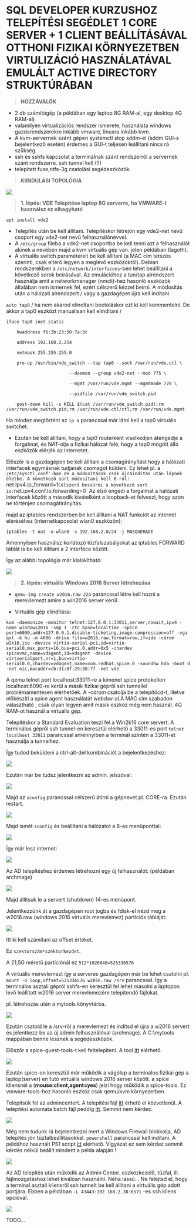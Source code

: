 # SQL DEVELOPER KURZUSHOZ TELEPÍTÉSI SEGÉDLET 1 CORE SERVER + 1 CLIENT BEÁLLÍTÁSÁVAL OTTHONI FIZIKAI KÖRNYEZETBEN VIRTULIZÁCIÓ HASZNÁLATÁVAL EMULÁLT ACTIVE DIRECTORY STRUKTÚRÁBAN

> **HOZZÁVALÓK**

 * 2 db számítógép (a példában egy laptop 8G RAM-al, egy desktop 4G RAM-al)
 * valamilyen virtualizációs rendszer ismerete, használata windows gazdarendszerekre inkább vmware, linuxra inkább kvm.
 * A kvm-servernek szánt gépen systemctl stop sddm-el (sddm GUI-s bejelentkező esetén) érdemes a GUI-t teljesen leállítani nincs rá szükség.
 * ssh és sshfs kapcsolat a terminálnak szánt rendszerről a servernek szánt rendszerre. ssh tunnel kell (!!)
 * telepített fuse,ntfs-3g csatolási segédeszközök

> **KIINDULÁSI TOPOLÓGIA**

![](img/home1.png)

> **1. lépés: VDE Telepítése laptop 8G serverre, ha VMWARE-t használsz ez elhagyható**

`apt install vde2`

 * Telepítés után be kell állítani. Telepítéskor létrejön egy vde2-net nevű csoport egy vde2-net nevű felhasználónévvel. 
 * A `/etc/group` fileba a vde2-net csoportba be kell tenni azt a felhasználót akinek a nevében majd a kvm virtuális gép van. jelen példában (lagoth).
 * A virtuális switch paramétereit be kell állítani (a MAC cím tetszés szerinti, csak eltérő legyen a meglevő eszközöktől). Debian rendszerekben a `/etc/network/interfacees`-ben lehet beállítani a következő sorok beírásával. Az emulációhoz a tun/tap alrendszert használja amit a networkmanager (nmcli)-hez hasonló eszközök általában nem ismernek fel, ezért célszerű kézzel beírni. A módosítás után a hálózati alrendszert / vagy a gazdagépet újra kell indítani. 

`auto tap0` / ha nem akarod elindítani bootoláskor ezt ki kell kommentelni. De akkor a tap0 eszközt manuálisan kell elindítani /

`iface tap0 inet static`

`    hwaddress f6:2b:23:50:7a:3c`

`    address 192.168.2.254`

`    netmask 255.255.255.0`

`    pre-up /usr/bin/vde_switch --tap tap0 --sock /var/run/vde.ctl \`

`                        --daemon --group vde2-net --mod 775 \`

`                        --mgmt /var/run/vde.mgmt --mgmtmode 770 \`

`                        --pidfile /var/run/vde_switch.pid`

`    post-down kill -s KILL $(cat /var/run/vde_switch.pid);rm /var/run/vde_switch.pid;rm /var/run/vde.ctl/ctl;rm /var/run/vde.mgmt`

Ha mindez megtörtént az `ip a` parancssal már látni kell a tap0 virtuális switchet.

 * Ezután be kell állítani, hogy a tap0 routerként viselkedjen átengedje a forgalmat, és NAT-olja a fizikai hálózat felé, hogy a tap0 mögött álló eszközök elérjék az internetet.

Előszőr is a gazdagépen be kell állítani a csomagirányítást hogy a hálózati interfacek egymásnak tudjanak csomagot küldeni. Ez lehet pl. a `/etc/sysctl.conf'-ban de a módosítások csak újraindítás után lépnek életbe. A következő sort módosítani kell 0-ról:
`net.ipv4.ip_forward=1`
Célszerű beszúrni a következő sort is:
`net.ipv4.conf.lo.forwarding=0`
Az első engedi a forgalmat a hálózati interfacek között a második kivételként a loopback-et felveszi, hogy azon ne történjen csomagátirányítás.

majd az iptables rendszerben be kell állítani a NAT funkciót az internet eléréséhez (internetkapcsolat wlan0 eszközön):

`iptables -t nat -o wlan0 -s 192.168.2.0/24 -j MASQUERADE`

Amennyiben használsz korlátozó tűzfalszabályokat az iptables FORWARD táblát is be kell állítani a 2 interféce között.

Így az alábbi topológia már kialakítható:

![](img/sql2.png)


> **2. lépés: virtuális Windows 2016 Server létrehozása**

 * `qemu-img create w2016.raw 22G` parancssal létre kell hozni a merevlemezt amire a win2016 server kerül.

 * Virtuális gép elindítása:

`kvm -daemonize -monitor telnet:127.0.0.1:33011,server,nowait,ipv4 -name windows2016 -smp 1 -rtc base=localtime -spice port=6090,addr=127.0.0.1,disable-ticketing,image-compression=off -vga qxl -k hu -m 4096 -drive file=w2016.raw,format=raw,if=ide -cdrom w2k16.iso -device virtio-serial-pci,id=virtio-serial0,max_ports=16,bus=pci.0,addr=0x5 -chardev spicevmc,name=vdagent,id=vdagent -device virtserialport,nr=1,bus=virtio-serial0.0,chardev=vdagent,name=com.redhat.spice.0 -soundhw hda -boot d -net nic,macaddr=cb:31:0f:29:38:7f -net vde`

A qemu telnet port localhost:33011-re a kimenet spice protokollon localhost:6090-re kerül a másik fizikai gépről ssh tunnellel problémamentesen elérhetőek. A -cdrom csatolja be a telepítőcd-t, illetve előkészíti a spice agent használatát webdav-al.A MAC cím szabadon választható , csak olyan legyen amit másik eszköz még nem használ. 4G RAM-ot használ a virtuális gép.

Telepítéskor a Standard Evaluation teszi fel a Win2k16 core servert. A terminálos gépről ssh tunnel-en keresztül elérhető a 33011-es port `telnet localhost 33011` parancssal amennyiben a terminál szintén a 33011-et használja a tunnelhez.

Így tudod beküldeni a ctrl-alt-del kombinációt a bejelentkezéshez:

![](img/sendkeys.png)

Ezután már be tudsz jelentkezni az admin. jelszóval:

![](img/sendkeys2.png)

Majd az `sconfig` parancssal célszerű átírni a gépnevet pl. CORE-ra. Ezután restart.

![](img/corename.png)

Majd ismét `sconfig` és beállítani a hálózatot a 8-as menüponttal:

![](img/topology.png)

Így már lesz internet:

![](img/internet.png)

Az AD telepítéshez érdemes létrehozni egy új felhasználót: (példában archmage)

![](img/archmage.png)

Majd állítsuk le a servert (shutdown) 14-es menüpont.

Jelentkezzünk át a gazdagépen root jogba és fdisk-el nézd meg a w2016.raw (windows 2016 virtuális merevlemez) partíciós tábláját:

![](img/fdisk1.png)

Itt ki kell számítani az offset értéket.

Ez `szektorszám*szektorkezdet`.

A 21,5G méretű partíciónál ez `512*1026048=525336576`

A virtuális merevlemezt így a serveres gazdagépen már be lehet csatolni pl.
`mount -o loop,offset=525336576 w2016.raw /srv` parancssal. Így a terminálos asztali gépről sshfs-en keresztül fel lehet másolni a laptopon levő leállított w2016 server merevlemezére telepítendő fájlokat.

pl. létrehozás után a mytools könyvtárba.

![](img/filecopy.png)

Ezután csatold le a /srv-ről a merevlemezt és indítsd el újra a w2016 servert és jelentkezz be az új admin felhasználóval (archmage). A C:\mytools mappában benne lesznek a segédeszközök.

Előszőr a spice-guest-tools-t kell feltelepíteni. A tool [itt](https://www.spice-space.org/download/windows/spice-guest-tools/spice-guest-tools-latest.exe) elérhető.

![](img/spicetools.png)

Ezután spice-on keresztül már működik a vágólap a terminálos fizikai gép a laptop(server) en futó virtuális windows 2016 server között. a spice kliensnél a (**mouse:client,agent=yes**) jelzi hogy működik a spice-tools. Ez vmware-tools-hoz hasonló eszköz csak qemu/kvm környezetben.

Telepítsük fel az admincentert. A telepítési fájl [itt](https://aka.ms/WACDownload) érhető el közvetlenül. A telepítési automata batch fájl peddig [itt](scripts/admininstall.bat). Semmit nem kérdez.

![](img/admincenter1.png)


Még nem tudunk rá bejelentkezni mert a Windows Firewall blokkolja, AD telepítés jön tűzfalbeállításokkal. `powershell` parancssal kell indítani. A példához használt PS1 script [itt](scripts/coreserver2.ps1) elérhető. Vigyázat ez sem kérdez semmit kérdés nélkül beállít mindent a példa alapján !

![](img/adinstall.png)

Az AD telepítés után működik az Admin Center. eszközkezelő, tűzfal, ill. fájlmozgatáshoz lehet kiválóan használni. Néha lassú...
Ne felejtsd el, hogy a terminal asztali kliensről ssh tunnelt be kell állítani a virtuális gép adott portjára. Ebben a példában `-L 43443:192.168.2.38:6571` -es ssh kliens opcióval.

![](img/admincenter2.png)

TODO...